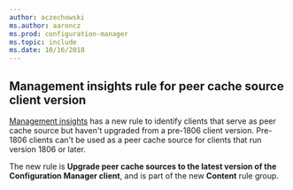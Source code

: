 ```yaml
---
author: aczechowski
ms.author: aaroncz
ms.prod: configuration-manager
ms.topic: include
ms.date: 10/16/2018
---
```


## <a name="bkmk_insights"></a> Management insights rule for peer cache source client version
<!-- 1358008 -->

  [Management insights]( /sccm/core/servers/manage/management-insights) has a new rule to identify clients that serve as peer cache source but haven't upgraded from a pre-1806 client version.  Pre-1806 clients can't be used as a peer cache source for clients that run version 1806 or later.

The new rule is **Upgrade peer cache sources to the latest version of the Configuration Manager client**, and is part of the new **Content** rule group.


